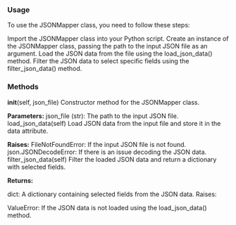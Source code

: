 ### Usage
To use the JSONMapper class, you need to follow these steps:

Import the JSONMapper class into your Python script.
Create an instance of the JSONMapper class, passing the path to the input JSON file as an argument.
Load the JSON data from the file using the load_json_data() method.
Filter the JSON data to select specific fields using the filter_json_data() method.


### Methods
__init__(self, json_file)
Constructor method for the JSONMapper class.

**Parameters:**
json_file (str): The path to the input JSON file.
load_json_data(self)
Load JSON data from the input file and store it in the data attribute.

**Raises:**
FileNotFoundError: If the input JSON file is not found.
json.JSONDecodeError: If there is an issue decoding the JSON data.
filter_json_data(self)
Filter the loaded JSON data and return a dictionary with selected fields.

**Returns:**

dict: A dictionary containing selected fields from the JSON data.
Raises:

ValueError: If the JSON data is not loaded using the load_json_data() method.
